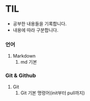 # TIL

- 공부한 내용들을 기록합니다.
- 내용에 따라 구분합니다.

### 언어
1. Markdown
   1. md 기본

### Git & Github
1. Git
   1. Git 기본 명령어(init부터 pull까지)

